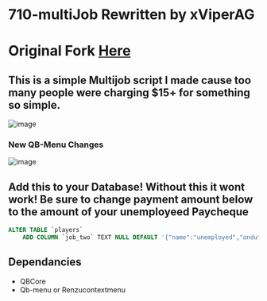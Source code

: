 # 710-multiJob Rewritten by xViperAG

# Original Fork [Here](https://github.com/Kmack710/710-multiJob)

## This is a simple Multijob script I made cause too many people were charging $15+ for something so simple.
![image](https://i.imgur.com/pwxro0E.png)

### New QB-Menu Changes
![image](https://i.imgur.com/1MMxQQX.png)

## Add this to your Database! Without this it wont work! Be sure to change payment amount below to the amount of your unemployeed Paycheque 
```sql
ALTER TABLE `players`
	ADD COLUMN `job_two` TEXT NULL DEFAULT '{"name":"unemployed","onduty":true,"payment":10,"label":"Civilian","grade":{"name":"Freelancer","level":0},"isboss":false}';
```

## Dependancies 
- QBCore 
- Qb-menu or Renzucontextmenu 
